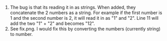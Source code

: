 1. The bug is that its reading it in as strings. When added, they concatenate the 2 numbers as a string. For example if the first number is 1 and the second number is 2, it will read it in as "1" and "2". Line 11 will add the two "1" + "2" and becomes "12".
2. See fix.png. I would fix this by converting the numbers (currently string) to number.